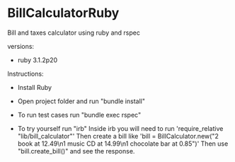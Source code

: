 # BillCalculatorRuby

Bill and taxes calculator using ruby and rspec

versions:

- ruby 3.1.2p20

Instructions:

- Install Ruby
- Open project folder and run "bundle install"

- To run test cases run "bundle exec rspec"

- To try yourself run "irb"
  Inside irb you will need to run 'require_relative "lib/bill_calculator"'
  Then create a bill like 'bill = BillCalculator.new("2 book at 12.49\n1 music CD at 14.99\n1 chocolate bar at 0.85")'
  Then use "bill.create_bill()" and see the response.
